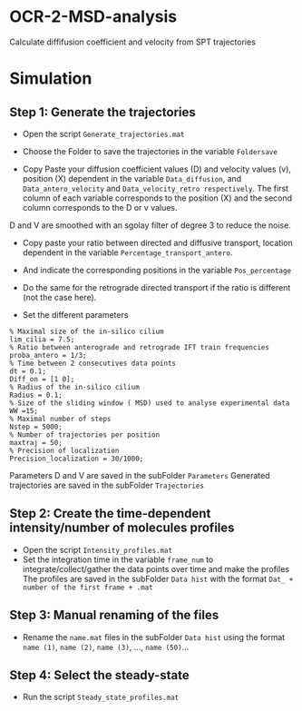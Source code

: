 # OCR-2-MSD-analysis
Calculate diffifusion coefficient and velocity from SPT trajectories


# Simulation
## Step 1: Generate the trajectories
- Open the script `Generate_trajectories.mat`
- Choose the Folder to save the trajectories in the variable `Foldersave`

- Copy Paste your diffusion coefficient values (D) and velocity values (v), position (X) dependent in the variable `Data_diffusion`, and `Data_antero_velocity` and `Data_velocity_retro respectively`.
The first column of each variable corresponds to the position (X) and the second column corresponds to the D or v values.

D and V are smoothed with an sgolay filter of degree 3 to reduce the noise.

- Copy paste your ratio between directed and diffusive transport, location dependent in the variable `Percentage_transport_antero`.
- And indicate the corresponding positions in the variable `Pos_percentage`

- Do the same for the retrograde directed transport if the ratio is different (not the case here).

- Set the different parameters

```
% Maximal size of the in-silico cilium
lim_cilia = 7.5;
% Ratio between anterograde and retrograde IFT train frequencies
proba_antero = 1/3;
% Time between 2 consecutives data points
dt = 0.1;
Diff_on = [1 0];
% Radius of the in-silico cilium
Radius = 0.1;
% Size of the sliding window ( MSD) used to analyse experimental data 
WW =15;
% Maximal number of steps
Nstep = 5000;
% Number of trajectories per position
maxtraj = 50;
% Precision of localization
Precision_localization = 30/1000;
```
Parameters D and V are saved in the subFolder `Parameters`
Generated trajectories are saved in the subFolder `Trajectories`

## Step 2: Create the time-dependent intensity/number of molecules profiles 

- Open the script `Intensity_profiles.mat`
- Set the integration time in the variable `frame_num` to integrate/collect/gather the data points over time and make the profiles
The profiles are saved in the subFolder `Data hist` with the format `Dat_ + number of the first frame + .mat`

## Step 3: Manual renaming of the files
- Rename the `name.mat` files in the subFolder `Data hist` using the format `name (1)`, `name (2)`, `name (3)`, ..., `name (50)`...

## Step 4: Select the steady-state
- Run the script `Steady_state_profiles.mat`


